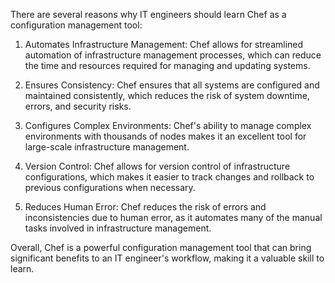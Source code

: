 There are several reasons why IT engineers should learn Chef as a configuration management tool:

1. Automates Infrastructure Management: Chef allows for streamlined automation of infrastructure management processes, which can reduce the time and resources required for managing and updating systems.

2. Ensures Consistency: Chef ensures that all systems are configured and maintained consistently, which reduces the risk of system downtime, errors, and security risks.

3. Configures Complex Environments: Chef's ability to manage complex environments with thousands of nodes makes it an excellent tool for large-scale infrastructure management.

4. Version Control: Chef allows for version control of infrastructure configurations, which makes it easier to track changes and rollback to previous configurations when necessary.

5. Reduces Human Error: Chef reduces the risk of errors and inconsistencies due to human error, as it automates many of the manual tasks involved in infrastructure management.

Overall, Chef is a powerful configuration management tool that can bring significant benefits to an IT engineer's workflow, making it a valuable skill to learn.
